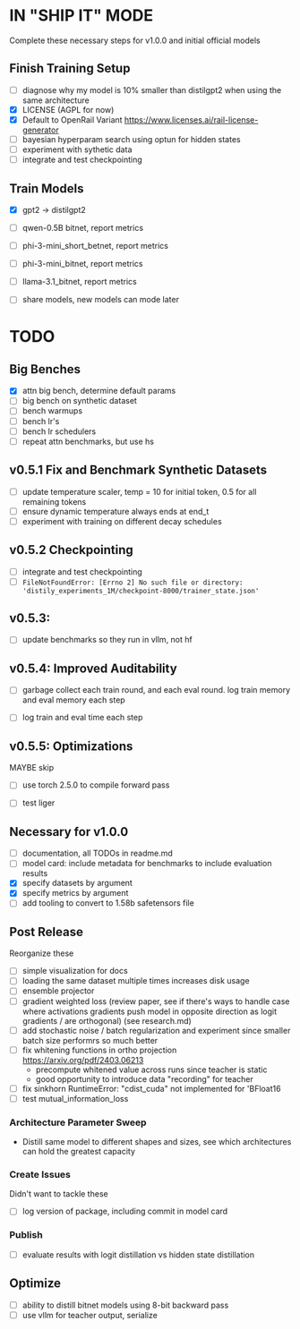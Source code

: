 # IN "SHIP IT" MODE
Complete these necessary steps for v1.0.0 and initial official models

## Finish Training Setup
- [ ] diagnose why my model is 10% smaller than distilgpt2 when using the same architecture
- [x] LICENSE (AGPL for now)
- [x] Default to OpenRail Variant https://www.licenses.ai/rail-license-generator
- [ ] bayesian hyperparam search using optun for hidden states
- [ ] experiment with sythetic data
- [ ] integrate and test checkpointing

## Train Models
- [x] gpt2 -> distilgpt2
- [ ] qwen-0.5B bitnet, report metrics
- [ ] phi-3-mini_short_betnet, report metrics
- [ ] phi-3-mini_bitnet, report metrics
- [ ] llama-3.1_bitnet, report metrics
- [ ] share models, new models can mode later


# TODO

## Big Benches
- [x] attn big bench, determine default params
- [ ] big bench on synthetic dataset
- [ ] bench warmups
- [ ] bench lr's
- [ ] bench lr schedulers
- [ ] repeat attn benchmarks, but use hs

## v0.5.1 Fix and Benchmark Synthetic Datasets
- [ ] update temperature scaler, temp = 10 for initial token, 0.5 for all remaining tokens
- [ ] ensure dynamic temperature always ends at end_t
- [ ] experiment with training on different decay schedules

## v0.5.2 Checkpointing
- [ ] integrate and test checkpointing
- [ ] `FileNotFoundError: [Errno 2] No such file or directory: 'distily_experiments_1M/checkpoint-8000/trainer_state.json'`
## v0.5.3:
- [ ] update benchmarks so they run in vllm, not hf

## v0.5.4: Improved Auditability
- [ ] garbage collect each train round, and each eval round. log train memory and eval memory each step
- [ ] log train and eval time each step


## v0.5.5: Optimizations
MAYBE skip
- [ ] use torch 2.5.0 to compile forward pass
- [ ] test liger


## Necessary for v1.0.0
- [ ] documentation, all TODOs in readme.md
- [ ] model card: include metadata for benchmarks to include evaluation results
- [x] specify datasets by argument
- [x] specify metrics by argument
- [ ] add tooling to convert to 1.58b safetensors file

## Post Release
Reorganize these
- [ ] simple visualization for docs
- [ ] loading the same dataset multiple times increases disk usage
- [ ] ensemble projector
- [ ] gradient weighted loss (review paper, see if there's ways to handle case where activations gradients push model in opposite direction as logit gradients / are orthogonal) (see research.md)
- [ ] add stochastic noise / batch regularization and experiment since smaller batch size performrs so much better
- [ ] fix whitening functions in ortho projection https://arxiv.org/pdf/2403.06213
  - precompute whitened value across runs since teacher is static
  - good opportunity to introduce data "recording" for teacher
- [ ] fix sinkhorn RuntimeError: "cdist_cuda" not implemented for 'BFloat16
- [ ] test mutual_information_loss

### Architecture Parameter Sweep
- Distill same model to different shapes and sizes, see which architectures can hold the greatest capacity

### Create Issues
Didn't want to tackle these
- [ ] log version of package, including commit in model card


### Publish
- [ ] evaluate results with logit distillation vs hidden state distillation


## Optimize
- [ ] ability to distill bitnet models using 8-bit backward pass
- [ ] use vllm for teacher output, serialize
